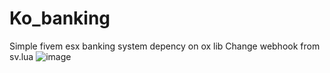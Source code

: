 # Ko_banking
Simple fivem esx banking system depency on ox lib
Change webhook from sv.lua
![image](https://github.com/user-attachments/assets/fe1c3161-7186-4e06-9a3e-371fa3ee5854)

